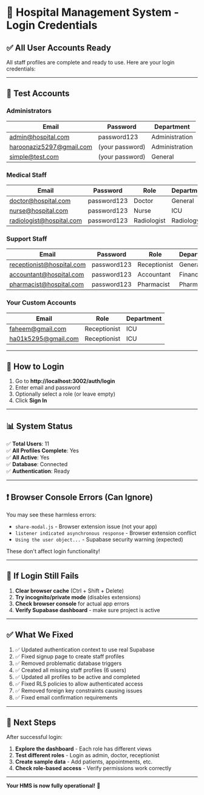 # 🔐 Hospital Management System - Login Credentials

## ✅ All User Accounts Ready

All staff profiles are complete and ready to use. Here are your login credentials:

---

## 🎯 Test Accounts

### Administrators
| Email | Password | Department |
|-------|----------|------------|
| admin@hospital.com | password123 | Administration |
| haroonaziz5297@gmail.com | (your password) | Administration |
| simple@test.com | (your password) | General |

### Medical Staff
| Email | Password | Role | Department |
|-------|----------|------|------------|
| doctor@hospital.com | password123 | Doctor | General |
| nurse@hospital.com | password123 | Nurse | ICU |
| radiologist@hospital.com | password123 | Radiologist | Radiology |

### Support Staff
| Email | Password | Role | Department |
|-------|----------|------|------------|
| receptionist@hospital.com | password123 | Receptionist | General |
| accountant@hospital.com | password123 | Accountant | Finance |
| pharmacist@hospital.com | password123 | Pharmacist | Pharmacy |

### Your Custom Accounts
| Email | Role | Department |
|-------|------|------------|
| faheem@gmail.com | Receptionist | ICU |
| ha01k5295@gmail.com | Receptionist | ICU |

---

## 🚀 How to Login

1. Go to **http://localhost:3002/auth/login**
2. Enter email and password
3. Optionally select a role (or leave empty)
4. Click **Sign In**

---

## 📊 System Status

✅ **Total Users**: 11  
✅ **All Profiles Complete**: Yes  
✅ **All Active**: Yes  
✅ **Database**: Connected  
✅ **Authentication**: Ready  

---

## ❗ Browser Console Errors (Can Ignore)

You may see these harmless errors:
- `share-modal.js` - Browser extension issue (not your app)
- `listener indicated asynchronous response` - Browser extension conflict
- `Using the user object...` - Supabase security warning (expected)

These don't affect login functionality!

---

## 🐛 If Login Still Fails

1. **Clear browser cache** (Ctrl + Shift + Delete)
2. **Try incognito/private mode** (disables extensions)
3. **Check browser console** for actual app errors
4. **Verify Supabase dashboard** - make sure project is active

---

## ✅ What We Fixed

1. ✅ Updated authentication context to use real Supabase
2. ✅ Fixed signup page to create staff profiles
3. ✅ Removed problematic database triggers
4. ✅ Created all missing staff profiles (6 users)
5. ✅ Updated all profiles to be active and completed
6. ✅ Fixed RLS policies to allow authenticated access
7. ✅ Removed foreign key constraints causing issues
8. ✅ Fixed email confirmation requirements

---

## 🎉 Next Steps

After successful login:
1. **Explore the dashboard** - Each role has different views
2. **Test different roles** - Login as admin, doctor, receptionist
3. **Create sample data** - Add patients, appointments, etc.
4. **Check role-based access** - Verify permissions work correctly

---

**Your HMS is now fully operational!** 🚀
